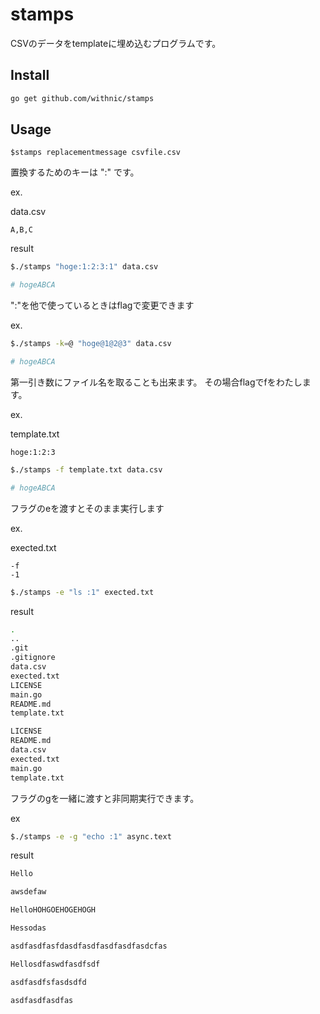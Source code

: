 # stamps

CSVのデータをtemplateに埋め込むプログラムです。

## Install

```bash
go get github.com/withnic/stamps
```

## Usage

```
$stamps replacementmessage csvfile.csv
```

置換するためのキーは ":" です。

ex.

data.csv

```
A,B,C
```

result

```bash
$./stamps "hoge:1:2:3:1" data.csv

# hogeABCA
```

":"を他で使っているときはflagで変更できます

ex.

```bash
$./stamps -k=@ "hoge@1@2@3" data.csv 

# hogeABCA
```

第一引き数にファイル名を取ることも出来ます。
その場合flagでfをわたします。

ex.

template.txt

```
hoge:1:2:3
```

```bash
$./stamps -f template.txt data.csv

# hogeABCA
```

フラグのeを渡すとそのまま実行します

ex.

exected.txt

```
-f
-1
```

```bash
$./stamps -e "ls :1" exected.txt
```

result

```bash
.
..
.git
.gitignore
data.csv
exected.txt
LICENSE
main.go
README.md
template.txt

LICENSE
README.md
data.csv
exected.txt
main.go
template.txt
```

フラグのgを一緒に渡すと非同期実行できます。


ex

```bash
$./stamps -e -g "echo :1" async.text
```

result

```bash
Hello

awsdefaw

HelloHOHGOEHOGEHOGH

Hessodas

asdfasdfasfdasdfasdfasdfasdfasdcfas

Hellosdfaswdfasdfsdf

asdfasdfsfasdsdfd

asdfasdfasdfas
```